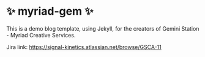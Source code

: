 # ✨ myriad-gem ✨

This is a demo blog template, using Jekyll, for the creators of Gemini Station - Myriad Creative Services. 

Jira link: https://signal-kinetics.atlassian.net/browse/GSCA-11